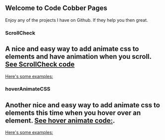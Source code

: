 ## Welcome to Code Cobber Pages



Enjoy any of the projects I have on Github. If they help you then great.

### ScrollCheck

A nice and easy way to add animate css to elements and have animation when you scroll.
[See ScrollCheck code](https://github.com/codecobber/scrollCheck)
--
[Here's some examples:](https://codecobber.github.io/scrollcheck.html)

### hoverAnimateCSS

Another nice and easy way to add animate css to elements this time when you hover over an element.
[See hover animate code:](https://github.com/codecobber/hoverAnimateCSS).
--
[Here's some examples:](https://codecobber.github.io/hoverAnimate.html)


